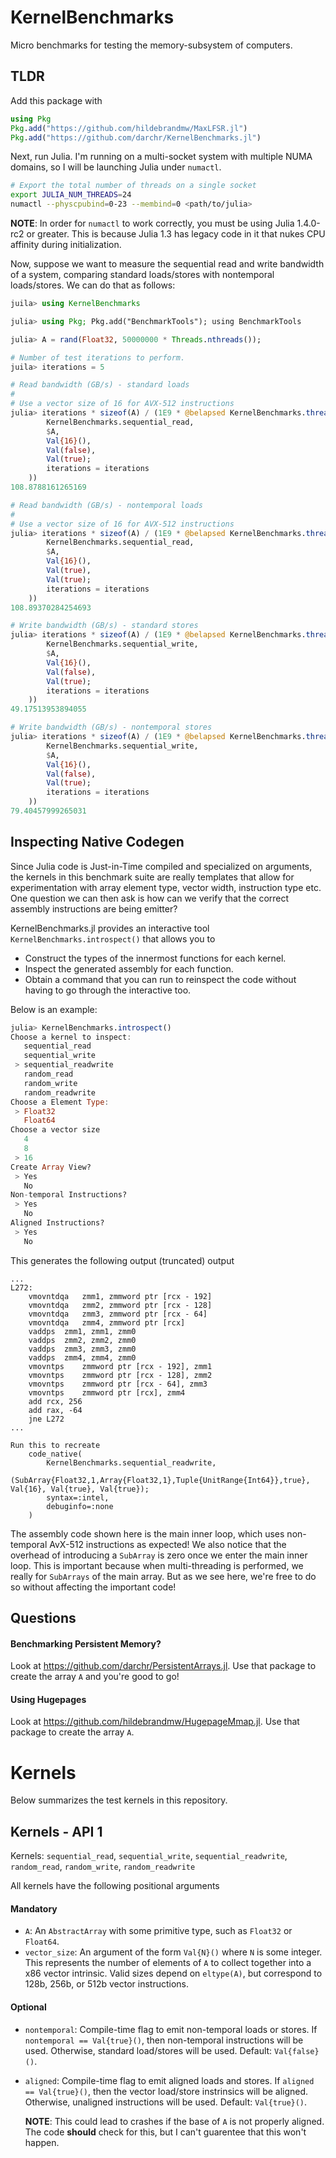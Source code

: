 KernelBenchmarks
================

Micro benchmarks for testing the memory-subsystem of computers.

TLDR
----

Add this package with
```julia
using Pkg
Pkg.add("https://github.com/hildebrandmw/MaxLFSR.jl")
Pkg.add("https://github.com/darchr/KernelBenchmarks.jl")
```

Next, run Julia.
I'm running on a multi-socket system with multiple NUMA domains, so I will be launching Julia under `numactl`.

```sh
# Export the total number of threads on a single socket
export JULIA_NUM_THREADS=24
numactl --physcpubind=0-23 --membind=0 <path/to/julia>
```
**NOTE**: In order for `numactl` to work correctly, you must be using Julia 1.4.0-rc2 or greater.
This is because Julia 1.3 has legacy code in it that nukes CPU affinity during initialization.

Now, suppose we want to measure the sequential read and write bandwidth of a system, comparing standard loads/stores with nontemporal loads/stores.
We can do that as follows:
```julia
juila> using KernelBenchmarks

julia> using Pkg; Pkg.add("BenchmarkTools"); using BenchmarkTools

julia> A = rand(Float32, 50000000 * Threads.nthreads());

# Number of test iterations to perform.
juila> iterations = 5

# Read bandwidth (GB/s) - standard loads
#
# Use a vector size of 16 for AVX-512 instructions
julia> iterations * sizeof(A) / (1E9 * @belapsed KernelBenchmarks.threaded(
        KernelBenchmarks.sequential_read,
        $A,
        Val{16}(),
        Val(false),
        Val(true);
        iterations = iterations
    ))
108.8788161265169

# Read bandwidth (GB/s) - nontemporal loads
#
# Use a vector size of 16 for AVX-512 instructions
julia> iterations * sizeof(A) / (1E9 * @belapsed KernelBenchmarks.threaded(
        KernelBenchmarks.sequential_read,
        $A,
        Val{16}(),
        Val(true),
        Val(true);
        iterations = iterations
    ))
108.89370284254693

# Write bandwidth (GB/s) - standard stores
julia> iterations * sizeof(A) / (1E9 * @belapsed KernelBenchmarks.threaded(
        KernelBenchmarks.sequential_write,
        $A,
        Val{16}(),
        Val(false),
        Val(true);
        iterations = iterations
    ))
49.17513953894055

# Write bandwidth (GB/s) - nontemporal stores
julia> iterations * sizeof(A) / (1E9 * @belapsed KernelBenchmarks.threaded(
        KernelBenchmarks.sequential_write,
        $A,
        Val{16}(),
        Val(false),
        Val(true);
        iterations = iterations
    ))
79.40457999265031
```

Inspecting Native Codegen
-------------------------

Since Julia code is Just-in-Time compiled and specialized on arguments, the kernels in this benchmark suite are really templates that allow for experimentation with array element type, vector width, instruction type etc.
One question we can then ask is how can we verify that the correct assembly instructions are being emitter?

KernelBenchmarks.jl provides an interactive tool `KernelBenchmarks.introspect()` that allows you to

* Construct the types of the innermost functions for each kernel.
* Inspect the generated assembly for each function.
* Obtain a command that you can run to reinspect the code without having to go through the interactive too.

Below is an example:

```julia
julia> KernelBenchmarks.introspect()
Choose a kernel to inspect:
   sequential_read
   sequential_write
 > sequential_readwrite
   random_read
   random_write
   random_readwrite
Choose a Element Type:
 > Float32
   Float64
Choose a vector size
   4
   8
 > 16
Create Array View?
 > Yes
   No
Non-temporal Instructions?
 > Yes
   No
Aligned Instructions?
 > Yes
   No
```
This generates the following output (truncated) output
```
...
L272:
	vmovntdqa	zmm1, zmmword ptr [rcx - 192]
	vmovntdqa	zmm2, zmmword ptr [rcx - 128]
	vmovntdqa	zmm3, zmmword ptr [rcx - 64]
	vmovntdqa	zmm4, zmmword ptr [rcx]
	vaddps	zmm1, zmm1, zmm0
	vaddps	zmm2, zmm2, zmm0
	vaddps	zmm3, zmm3, zmm0
	vaddps	zmm4, zmm4, zmm0
	vmovntps	zmmword ptr [rcx - 192], zmm1
	vmovntps	zmmword ptr [rcx - 128], zmm2
	vmovntps	zmmword ptr [rcx - 64], zmm3
	vmovntps	zmmword ptr [rcx], zmm4
	add	rcx, 256
	add	rax, -64
	jne	L272
...

Run this to recreate
    code_native(
        KernelBenchmarks.sequential_readwrite,
        (SubArray{Float32,1,Array{Float32,1},Tuple{UnitRange{Int64}},true}, Val{16}, Val{true}, Val{true});
        syntax=:intel,
        debuginfo=:none
    )
```
The assembly code shown here is the main inner loop, which uses non-temporal AvX-512 instructions as expected!
We also notice that the overhead of introducing a `SubArray` is zero once we enter the main inner loop.
This is important because when multi-threading is performed, we really for `SubArrays` of the main array.
But as we see here, we're free to do so without affecting the important code!

Questions
---------

#### Benchmarking Persistent Memory?

Look at <https://github.com/darchr/PersistentArrays.jl>.
Use that package to create the array `A` and you're good to go!

#### Using Hugepages

Look at <https://github.com/hildebrandmw/HugepageMmap.jl>.
Use that package to create the array `A`.

Kernels
=======

Below summarizes the test kernels in this repository.

Kernels - API 1
---------------
Kernels: `sequential_read`, `sequential_write`, `sequential_readwrite`, `random_read`, `random_write`, `random_readwrite`

All kernels have the following positional arguments

#### Mandatory

- `A`: An `AbstractArray` with some primitive type, such as `Float32` or `Float64`.
- `vector_size`: An argument of the form `Val{N}()` where `N` is some integer.
    This represents the number of elements of `A` to collect together into a x86 vector intrinsic.
    Valid sizes depend on `eltype(A)`, but correspond to 128b, 256b, or 512b vector instructions.

#### Optional

- `nontemporal`: Compile-time flag to emit non-temporal loads or stores.
    If `nontemporal == Val{true}()`, then non-temporal instructions will be used.
    Otherwise, standard load/stores will be used.
    Default: `Val{false}()`.

- `aligned`: Compile-time flag to emit aligned loads and stores.
    If `aligned == Val{true}()`, then the vector load/store instrinsics will be aligned.
    Otherwise, unaligned instructions will be used.
    Default: `Val{true}()`.

    **NOTE**: This could lead to crashes if the base of `A` is not properly aligned.
    The code **should** check for this, but I can't guarentee that this won't happen.

